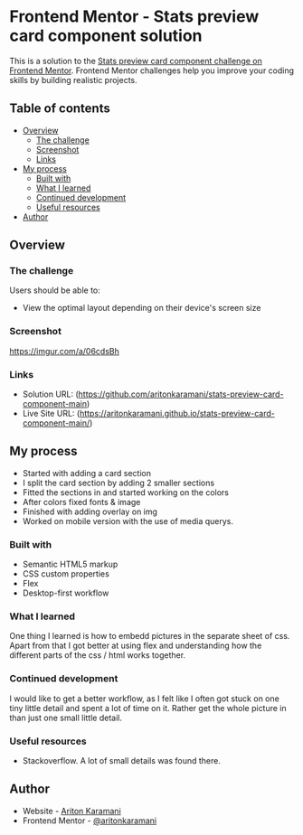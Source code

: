 # Frontend Mentor - Stats preview card component solution

This is a solution to the [Stats preview card component challenge on Frontend Mentor](https://www.frontendmentor.io/challenges/stats-preview-card-component-8JqbgoU62). Frontend Mentor challenges help you improve your coding skills by building realistic projects. 

## Table of contents

- [Overview](#overview)
  - [The challenge](#the-challenge)
  - [Screenshot](#screenshot)
  - [Links](#links)
- [My process](#my-process)
  - [Built with](#built-with)
  - [What I learned](#what-i-learned)
  - [Continued development](#continued-development)
  - [Useful resources](#useful-resources)
- [Author](#author)

## Overview

### The challenge

Users should be able to:

- View the optimal layout depending on their device's screen size

### Screenshot

https://imgur.com/a/06cdsBh

### Links

- Solution URL: (https://github.com/aritonkaramani/stats-preview-card-component-main)
- Live Site URL: (https://aritonkaramani.github.io/stats-preview-card-component-main/)

## My process
- Started with adding a card section
- I split the card section by adding 2 smaller sections
- Fitted the sections in and started working on the colors
- After colors fixed fonts & image
- Finished with adding overlay on img
- Worked on mobile version with the use of media querys.

### Built with

- Semantic HTML5 markup
- CSS custom properties
- Flex
- Desktop-first workflow

### What I learned

One thing I learned is how to embedd pictures in the separate sheet of css. Apart from that I got better at using flex and understanding how the different parts of the css / html works together.

### Continued development

I would like to get a better workflow, as I felt like I often got stuck on one tiny little detail and spent a lot of time on it. Rather get the whole picture in than just one small little detail.

### Useful resources

- Stackoverflow. A lot of small details was found there.

## Author

- Website - [Ariton Karamani](https://aritonkaramani.github.io)
- Frontend Mentor - [@aritonkaramani](https://www.frontendmentor.io/profile/aritonkaramani)

